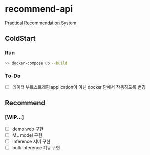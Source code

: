# recommend-api
Practical Recommendation System

## ColdStart

### Run
```bash
>> docker-compose up --build
```

### To-Do
- [ ] 데이터 부트스트래핑 application이 아닌 docker 단에서 작동하도록 변경


## Recommend
### [WIP...]

- [ ] demo web 구현
- [ ] ML model 구현
- [ ] inference 서버 구현
- [ ] bulk inference 기능 구현
